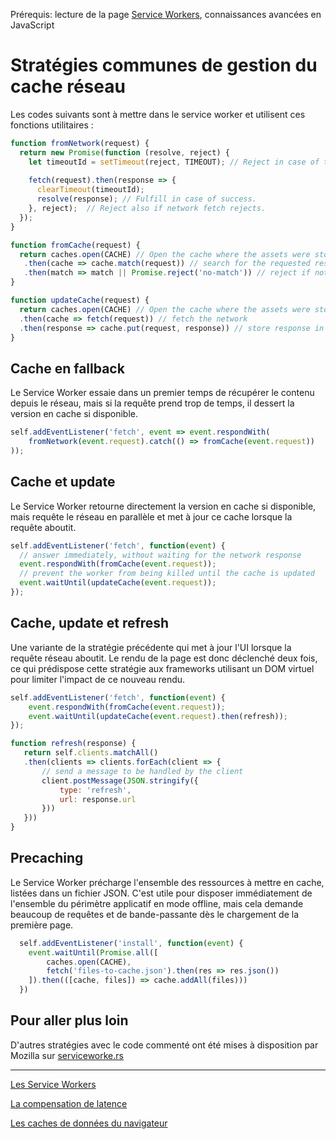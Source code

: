 <span class="requirements">Prérequis: lecture de la page <a href="#/pages/service-workers">Service Workers</a>, connaissances avancées en JavaScript</span>

Stratégies communes de gestion du cache réseau 
===============================================
 
 Les codes suivants sont à mettre dans le service worker et utilisent ces fonctions utilitaires :
 
 ```javascript
 function fromNetwork(request) {
   return new Promise(function (resolve, reject) { 
     let timeoutId = setTimeout(reject, TIMEOUT); // Reject in case of timeout.
  
     fetch(request).then(response => {
       clearTimeout(timeoutId);
       resolve(response); // Fulfill in case of success.
     }, reject);  // Reject also if network fetch rejects.
   });
 }
 
 function fromCache(request) {
   return caches.open(CACHE) // Open the cache where the assets were stored
    .then(cache => cache.match(request)) // search for the requested resource
    .then(match => match || Promise.reject('no-match')) // reject if not found
 }
 
 function updateCache(request) {
   return caches.open(CACHE) // Open the cache where the assets were stored
   .then(cache => fetch(request)) // fetch the network
   .then(response => cache.put(request, response)) // store response in cache
 }
 ```
 
 ## Cache en fallback
 
 Le Service Worker essaie dans un premier temps de récupérer le contenu depuis le réseau, mais si la requête prend trop de temps, il dessert la version en cache si disponible. 
 
 ```javascript
 self.addEventListener('fetch', event => event.respondWith(
   	 fromNetwork(event.request).catch(() => fromCache(event.request))     
 ));
 ```
 
  ## Cache et update
 
 Le Service Worker retourne directement la version en cache si disponible, mais requête le réseau en parallèle et met à jour ce cache lorsque la requête aboutit.
 
  ```javascript
self.addEventListener('fetch', function(event) {
    // answer immediately, without waiting for the network response
    event.respondWith(fromCache(event.request));
    // prevent the worker from being killed until the cache is updated
    event.waitUntil(updateCache(event.request)); 
});
  ```
 
  ## Cache, update et refresh
 
 Une variante de la stratégie précédente qui met à jour l'UI lorsque la requête réseau aboutit. Le rendu de la page est donc déclenché deux fois, ce qui prédispose cette stratégie aux frameworks utilisant un DOM virtuel pour limiter l'impact de ce nouveau rendu.
 
 ```javascript
 self.addEventListener('fetch', function(event) {
     event.respondWith(fromCache(event.request));
     event.waitUntil(updateCache(event.request).then(refresh)); 
 });

function refresh(response) {
    return self.clients.matchAll()
    .then(clients => clients.forEach(client => {
        // send a message to be handled by the client
        client.postMessage(JSON.stringify({ 
            type: 'refresh', 
            url: response.url 
        }))
    }))
}
```
 
## Precaching

Le Service Worker précharge l'ensemble des ressources à mettre en cache, listées dans un fichier JSON. C'est utile pour disposer immédiatement de l'ensemble du périmètre applicatif en mode offline, mais cela demande beaucoup de requêtes et de bande-passante dès le chargement de la première page.
 
```javascript
  self.addEventListener('install', function(event) {
  	event.waitUntil(Promise.all([
  		caches.open(CACHE),
  		fetch('files-to-cache.json').then(res => res.json())
  	]).then(([cache, files]) => cache.addAll(files)))
  })
```

## Pour aller plus loin

D'autres stratégies avec le code commenté ont été mises à disposition par Mozilla sur [serviceworke.rs](http://serviceworke.rs)

---

[Les Service Workers](#/pages/service-workers)

[La compensation de latence](#/pages/optimistic-ui)

[Les caches de données du navigateur](#/pages/data-cache)
